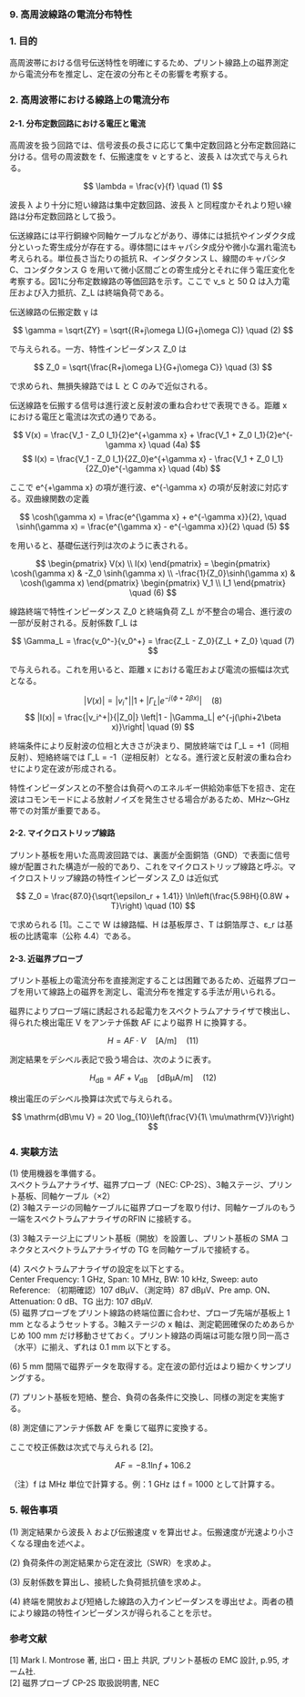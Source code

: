 ### **9. 高周波線路の電流分布特性**

### **1. 目的**

高周波帯における信号伝送特性を明確にするため、プリント線路上の磁界測定から電流分布を推定し、定在波の分布とその影響を考察する。

### **2. 高周波帯における線路上の電流分布**

#### **2-1. 分布定数回路における電圧と電流**

高周波を扱う回路では、信号波長の長さに応じて集中定数回路と分布定数回路に分ける。信号の周波数を f、伝搬速度を v とすると、波長 λ は次式で与えられる。

$$ \lambda = \frac{v}{f} \quad (1) $$

波長 λ より十分に短い線路は集中定数回路、波長 λ と同程度かそれより短い線路は分布定数回路として扱う。

伝送線路には平行銅線や同軸ケーブルなどがあり、導体には抵抗やインダクタ成分といった寄生成分が存在する。導体間にはキャパシタ成分や微小な漏れ電流も考えられる。単位長さ当たりの抵抗 R、インダクタンス L、線間のキャパシタ C、コンダクタンス G を用いて微小区間ごとの寄生成分とそれに伴う電圧変化を考察する。図1に分布定数線路の等価回路を示す。ここで v_s と 50 Ω は入力電圧および入力抵抗、Z_L は終端負荷である。

伝送線路の伝搬定数 γ は

$$ \gamma = \sqrt{ZY} = \sqrt{(R+j\omega L)(G+j\omega C)} \quad (2) $$

で与えられる。一方、特性インピーダンス Z_0 は

$$ Z_0 = \sqrt{\frac{R+j\omega L}{G+j\omega C}} \quad (3) $$

で求められ、無損失線路では L と C のみで近似される。

伝送線路を伝搬する信号は進行波と反射波の重ね合わせで表現できる。距離 x における電圧と電流は次式の通りである。

$$ V(x) = \frac{V_1 - Z_0 I_1}{2}e^{+\gamma x} + \frac{V_1 + Z_0 I_1}{2}e^{-\gamma x} \quad (4a) $$
$$ I(x) = \frac{V_1 - Z_0 I_1}{2Z_0}e^{+\gamma x} - \frac{V_1 + Z_0 I_1}{2Z_0}e^{-\gamma x} \quad (4b) $$

ここで e^{+\gamma x} の項が進行波、e^{-\gamma x} の項が反射波に対応する。双曲線関数の定義

$$ \cosh(\gamma x) = \frac{e^{\gamma x} + e^{-\gamma x}}{2}, \quad \sinh(\gamma x) = \frac{e^{\gamma x} - e^{-\gamma x}}{2} \quad (5) $$

を用いると、基礎伝送行列は次のように表される。

$$ 
\begin{pmatrix} V(x) \\ I(x) 
\end{pmatrix} = 
\begin{pmatrix} \cosh(\gamma x) & -Z_0 \sinh(\gamma x) \\ -\frac{1}{Z_0}\sinh(\gamma x) & \cosh(\gamma x) 
\end{pmatrix} 
\begin{pmatrix} V_1 \\ I_1 
\end{pmatrix} \quad (6) 
$$

線路終端で特性インピーダンス Z_0 と終端負荷 Z_L が不整合の場合、進行波の一部が反射される。反射係数 Γ_L は

$$ \Gamma_L = \frac{v_0^-}{v_0^+} = \frac{Z_L - Z_0}{Z_L + Z_0} \quad (7) $$

で与えられる。これを用いると、距離 x における電圧および電流の振幅は次式となる。

$$ |V(x)| = |v_i^+| \left|1 + |\Gamma_L| e^{-j(\phi+2\beta x)}\right| \quad (8) $$
$$ |I(x)| = \frac{|v_i^+|}{|Z_0|} \left|1 - |\Gamma_L| e^{-j(\phi+2\beta x)}\right| \quad (9) $$

終端条件により反射波の位相と大きさが決まり、開放終端では Γ_L = +1（同相反射）、短絡終端では Γ_L = -1（逆相反射）となる。進行波と反射波の重ね合わせにより定在波が形成される。

特性インピーダンスとの不整合は負荷へのエネルギー供給効率低下を招き、定在波はコモンモードによる放射ノイズを発生させる場合があるため、MHz〜GHz 帯での対策が重要である。

#### **2-2. マイクロストリップ線路**

プリント基板を用いた高周波回路では、裏面が全面銅箔（GND）で表面に信号線が配置された構造が一般的であり、これをマイクロストリップ線路と呼ぶ。マイクロストリップ線路の特性インピーダンス Z_0 は近似式

$$ Z_0 = \frac{87.0}{\sqrt{\epsilon_r + 1.41}} \ln\left(\frac{5.98H}{0.8W + T}\right) \quad (10) $$

で求められる [1]。ここで W は線路幅、H は基板厚さ、T は銅箔厚さ、ε_r は基板の比誘電率（公称 4.4）である。

#### **2-3. 近磁界プローブ**

プリント基板上の電流分布を直接測定することは困難であるため、近磁界プローブを用いて線路上の磁界を測定し、電流分布を推定する手法が用いられる。

磁界によりプローブ端に誘起される起電力をスペクトラムアナライザで検出し、得られた検出電圧 V をアンテナ係数 AF により磁界 H に換算する。

$$ H = AF \cdot V \quad [\mathrm{A/m}] \quad (11) $$

測定結果をデシベル表記で扱う場合は、次のように表す。

$$ H_{\mathrm{dB}} = AF + V_{\mathrm{dB}} \quad [\mathrm{dB\mu A/m}] \quad (12) $$

検出電圧のデシベル換算は次式で与えられる。

$$ \mathrm{dB\mu V} = 20 \log_{10}\left(\frac{V}{1\ \mu\mathrm{V}}\right) $$

### **4. 実験方法**

(1) 使用機器を準備する。  
スペクトラムアナライザ、磁界プローブ（NEC: CP-2S）、3軸ステージ、プリント基板、同軸ケーブル（×2）  
(2) 3軸ステージの同軸ケーブルに磁界プローブを取り付け、同軸ケーブルのもう一端をスペクトラムアナライザのRFIN に接続する。

(3) 3軸ステージ上にプリント基板（開放）を設置し、プリント基板の SMA コネクタとスペクトラムアナライザの TG を同軸ケーブルで接続する。

(4) スペクトラムアナライザの設定を以下とする。  
Center Frequency: 1 GHz, Span: 10 MHz, BW: 10 kHz, Sweep: auto  
Reference: （初期確認）107 dBμV、（測定時）87 dBμV、Pre amp. ON、Attenuation: 0 dB、TG 出力: 107 dBμV.  
(5) 磁界プローブをプリント線路の終端位置に合わせ、プローブ先端が基板上 1 mm となるようセットする。3軸ステージの x 軸は、測定範囲確保のためあらかじめ 100 mm だけ移動させておく。プリント線路の両端は可能な限り同一高さ（水平）に揃え、ずれは 0.1 mm 以下とする。

(6) 5 mm 間隔で磁界データを取得する。定在波の節付近はより細かくサンプリングする。

(7) プリント基板を短絡、整合、負荷の各条件に交換し、同様の測定を実施する。

(8) 測定値にアンテナ係数 AF を乗じて磁界に変換する。

ここで校正係数は次式で与えられる [2]。

$$ AF = -8.1 \ln f + 106.2 $$

（注）f は MHz 単位で計算する。例：1 GHz は f = 1000 として計算する。

### **5. 報告事項**

(1) 測定結果から波長 λ および伝搬速度 v を算出せよ。伝搬速度が光速より小さくなる理由を述べよ。

(2) 負荷条件の測定結果から定在波比（SWR）を求めよ。

(3) 反射係数を算出し、接続した負荷抵抗値を求めよ。

(4) 終端を開放および短絡した線路の入力インピーダンスを導出せよ。両者の積により線路の特性インピーダンスが得られることを示せ。

### **参考文献**

[1] Mark I. Montrose 著, 出口・田上 共訳, プリント基板の EMC 設計, p.95, オーム社.  
[2] 磁界プローブ CP-2S 取扱説明書, NEC